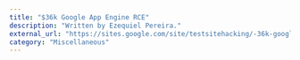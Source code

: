 ```yaml
---
title: "$36k Google App Engine RCE"
description: "Written by Ezequiel Pereira."
external_url: "https://sites.google.com/site/testsitehacking/-36k-google-app-engine-rce"
category: "Miscellaneous"
---
```

